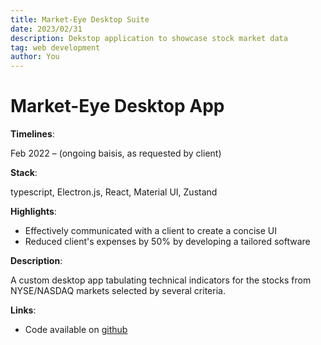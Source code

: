 ```yaml
---
title: Market-Eye Desktop Suite
date: 2023/02/31
description: Dekstop application to showcase stock market data
tag: web development
author: You
---
```


# Market-Eye Desktop App

**Timelines**:

Feb 2022 – (ongoing baisis, as requested by client)

**Stack**:

typescript, Electron.js, React, Material UI, Zustand

**Highlights**:

- Effectively communicated with a client to create a concise UI
- Reduced client's expenses by 50% by developing a tailored software

**Description**:

A custom desktop app tabulating technical indicators for the stocks from NYSE/NASDAQ markets selected by several criteria.

**Links**:

- Code available on [github](https://github.com/andreyxdd/marketeye-desktop-app)
